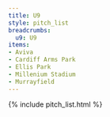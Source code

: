 ```yaml
---
title: U9
style: pitch_list
breadcrumbs:
  u9: U9
items:
- Aviva
- Cardiff Arms Park
- Ellis Park
- Millenium Stadium
- Murrayfield
---
```


{% include pitch_list.html %}
